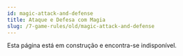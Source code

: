 ```yaml
---
id: magic-attack-and-defense
title: Ataque e Defesa com Magia
slug: /7-game-rules/old/magic-attack-and-defense
---
```


Esta página está em construção e encontra-se indisponível.

